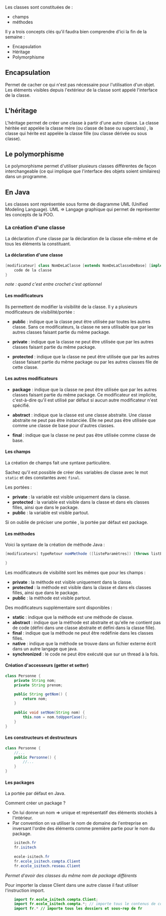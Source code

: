Les classes sont constituées de :
- champs
- méthodes

Il y a trois concepts clés qu'il faudra bien comprendre d'ici la fin de la semaine : 
- Encapsulation 
- Héritage 
- Polymorphisme 

## Encapsulation 

Permet de cacher ce qui n'est pas nécessaire pour l'utilisation d'un objet.
Les éléments visibles depuis l'extérieur de la classe sont appelé l'interface de la classe.

## L'héritage

L'héritage permet de créer une classe à partir d'une autre classe. La classe héritée est appelée la classe mère (ou classe de base ou superclass) , la classe qui hérite est appelée la classe fille (ou classe dérivée ou sous classe).
## Le polymorphisme

Le polymorphisme permet d'utiliser plusieurs classes différentes de façon interchangeable (ce qui implique que l'interface des objets soient similaires) dans un programme.



## En Java
Les classes sont représentée sous forme de diagramme UML (Unified Modeling Language).
UML ⇒ Langage graphique qui permet de représenter les concepts de la POO.
### La création d'une classe
La déclaration d'une classe par la déclaration de la classe elle-même et de tous les éléments la constituant. 

#### La déclaration d'une classe
``` java
[modificateur] class NomDeLaClasse [extends NomDeLaClasseDeBase] [implements NomDeLInterface1, NomInterface2...] {
	code de la classe
}
```
*note : quand c'est entre crochet c'est optionnel*

#### Les modificateurs

Ils permettent de modifier la visibilité de la classe. Il y a plusieurs modificateurs de visibilité/portée :

- **public** : indique que la classe peut être utilisée par toutes les autres classe. Sans ce modificateurs, la classe ne sera utilisable que par les autres classes faisant partie du même package.

- **private** : indique que la classe ne peut être utilisée que par les autres classes faisant partie du même package.

- **protected** : indique que la classe ne peut être utilisée que par les autres classe faisant partie du même package ou par les autres classes file de cette classe.

#### Les autres modificateurs

- **package** : indique que la classe ne peut être utilisée que par les autres classes faisant partie du même package. Ce modificateur est implicite, c'est-à-dire qu'il est utilisé par défaut si aucun autre modificateur n'est spécifié.

- **abstract** : indique que la classe est une classe abstraite. Une classe abstraite ne peut pas être instanciée. Elle ne peut pas être utilisée que comme une classe de base pour d'autres classes.

- **final** : indique que la classe ne peut pas être utilisée comme classe de base.

#### Les champs 

La création de champs fait une syntaxe particulière.

Sachez qu'il est possible de créer des variables de classe avec le mot `static` et des constantes avec `final`.

Les portées : 
- **private** : la variable est visible uniquement dans la classe.
- **protected** : la variable est visible dans la classe et dans els classes filles, ainsi que dans le package.
- **public** : la variable est visible partout.

Si on oublie de préciser une portée , la portée par défaut est package. 
#### Les méthodes

Voici la syntaxe de la création de méthode Java : 
```java
[modificateurs] typeRetour nomMethode ([listeParamètres]) [throws listException]{
	
}
```

Les modificateurs de visibilité sont les mêmes que pour les champs :

- **private** : la méthode est visible uniquement dans la classe.
- **protected** : la méthode est visible dans la classe et dans els classes filles, ainsi que dans le package.
- **public** : la méthode est visible partout.

Des modificateurs supplémentaire sont disponibles :

- **static** : indique que la méthode est une méthode de classe.
- **abstract** : indique que la méthode est abstraite et qu'elle ne contient pas de code (défini dans une classe abstraite et défini dans la classe fille).
- **final** : indique que la méthode ne peut être redéfinie dans les classes filles.
- **native** : indique que la méthode se trouve dans un fichier externe écrit dans un autre langage que java.
- **synchronized** : le code ne peut être exécuté que sur un thread à la fois.


#### Création d'accesseurs (getter et setter)

```java
class Personne {
	private String nom;
	private String prenom;

	public String getNom() {
		return nom;
	}
	
	public void setNom(String nom) {
		this.nom = nom.toUpperCase();
	}
}
```

#### Les constructeurs et destructeurs 

```java
class Personne {
	//...
	public Personne() {
		//...
	}
}
```

#### Les packages

La portée par défaut en Java.

Comment créer un package ?

- On lui donne un nom ⇒ unique et représentatif des éléments stockés à l'intérieur.
- Par convention on va utiliser le nom de domaine de l'entreprise en inversant l'ordre des éléments comme première partie pour le nom du package.

```java
	isitech.fr
	fr.isitech
	
	ecole-isitech.fr
	fr.ecole_isitech.compta.Client
	fr.ecole_isitech.reseau.Client
```
*Permet d'avoir des classes du même nom de  package différents*

Pour importer la classe Client dans une autre classe il faut utiliser l'instruction import.

```java
	import fr.ecole_isitech.compta.Client;
	import fr.ecole_isitech.compta.*; // importe tous le contenus de compta 
	import fr.* // importe tous les dossiers et sous-rep de fr
```
